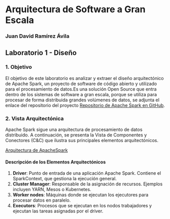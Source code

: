 # Arquitectura de Software a Gran Escala

### Juan David Ramírez Ávila

## Laboratorio 1 - Diseño

### 1. Objetivo
El objetivo de este laboratorio es analizar y extraer el diseño arquitectónico de Apache Spark, un proyecto de software de código abierto y utilizado para el procesamiento de datos.Es una solución Open Source que entra dentro de los sistemas de software a gran escala, porque se utiliza para procesar de forma distribuida grandes volúmenes de datos, se adjunta el enlace del repositorio del proyecto [Repositorio de Apache Spark en GitHub](https://github.com/apache/spark).  


### 2. Vista Arquitectónica
Apache Spark sigue una arquitectura de procesamiento de datos distribuido. A continuación, se presenta la Vista de Componentes y Conectores (C&C) que ilustra sus principales elementos arquitectónicos.

[Arquitectura de ApacheSpark](1070965496/ApacheSpark.png)

#### Descripción de los Elementos Arquitectónicos
1. **Driver**: Punto de entrada de una aplicación Apache Spark. Contiene el SparkContext, que gestiona la ejecución general.
2. **Cluster Manager**: Responsable de la asignación de recursos. Ejemplos incluyen YARN, Mesos o Kubernetes.
3. **Worker nodes**: Máquinas donde se ejecutan los ejecutores para procesar datos en paralelo.
4. **Executors**: Procesos que se ejecutan en los nodos trabajadores y ejecutan las tareas asignadas por el driver.